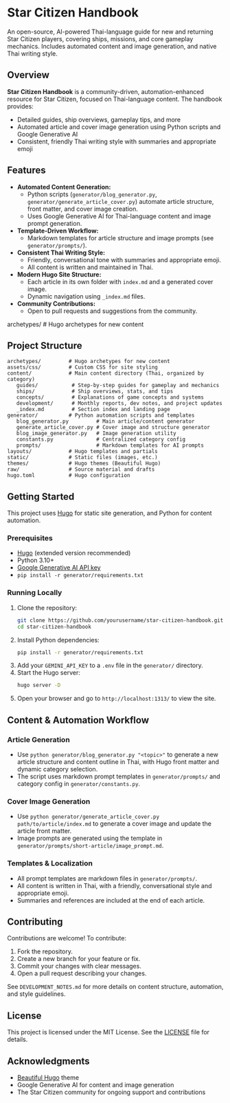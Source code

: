 
# Star Citizen Handbook

An open-source, AI-powered Thai-language guide for new and returning Star Citizen players, covering ships, missions, and core gameplay mechanics. Includes automated content and image generation, and native Thai writing style.


## Overview

**Star Citizen Handbook** is a community-driven, automation-enhanced resource for Star Citizen, focused on Thai-language content. The handbook provides:
- Detailed guides, ship overviews, gameplay tips, and more
- Automated article and cover image generation using Python scripts and Google Generative AI
- Consistent, friendly Thai writing style with summaries and appropriate emoji


## Features

- **Automated Content Generation:**
   - Python scripts (`generator/blog_generator.py`, `generator/generate_article_cover.py`) automate article structure, front matter, and cover image creation.
   - Uses Google Generative AI for Thai-language content and image prompt generation.
- **Template-Driven Workflow:**
   - Markdown templates for article structure and image prompts (see `generator/prompts/`).
- **Consistent Thai Writing Style:**
   - Friendly, conversational tone with summaries and appropriate emoji.
   - All content is written and maintained in Thai.
- **Modern Hugo Site Structure:**
   - Each article in its own folder with `index.md` and a generated cover image.
   - Dynamic navigation using `_index.md` files.
- **Community Contributions:**
   - Open to pull requests and suggestions from the community.

archetypes/         # Hugo archetypes for new content

## Project Structure

```
archetypes/         # Hugo archetypes for new content
assets/css/         # Custom CSS for site styling
content/            # Main content directory (Thai, organized by category)
   guides/           # Step-by-step guides for gameplay and mechanics
   ships/            # Ship overviews, stats, and tips
   concepts/         # Explanations of game concepts and systems
   development/      # Monthly reports, dev notes, and project updates
   _index.md         # Section index and landing page
generator/          # Python automation scripts and templates
   blog_generator.py         # Main article/content generator
   generate_article_cover.py # Cover image and structure generator
   blog_image_generator.py   # Image generation utility
   constants.py              # Centralized category config
   prompts/                  # Markdown templates for AI prompts
layouts/            # Hugo templates and partials
static/             # Static files (images, etc.)
themes/             # Hugo themes (Beautiful Hugo)
raw/                # Source material and drafts
hugo.toml           # Hugo configuration
```


## Getting Started

This project uses [Hugo](https://gohugo.io/) for static site generation, and Python for content automation.

### Prerequisites

- [Hugo](https://gohugo.io/getting-started/installing/) (extended version recommended)
- Python 3.10+
- [Google Generative AI API key](https://ai.google.dev/)
- `pip install -r generator/requirements.txt`

### Running Locally

1. Clone the repository:
   ```sh
   git clone https://github.com/yourusername/star-citizen-handbook.git
   cd star-citizen-handbook
   ```
2. Install Python dependencies:
   ```sh
   pip install -r generator/requirements.txt
   ```
3. Add your `GEMINI_API_KEY` to a `.env` file in the `generator/` directory.
4. Start the Hugo server:
   ```sh
   hugo server -D
   ```
5. Open your browser and go to `http://localhost:1313/` to view the site.


## Content & Automation Workflow

### Article Generation
- Use `python generator/blog_generator.py "<topic>"` to generate a new article structure and content outline in Thai, with Hugo front matter and dynamic category selection.
- The script uses markdown prompt templates in `generator/prompts/` and category config in `generator/constants.py`.

### Cover Image Generation
- Use `python generator/generate_article_cover.py path/to/article/index.md` to generate a cover image and update the article front matter.
- Image prompts are generated using the template in `generator/prompts/short-article/image_prompt.md`.

### Templates & Localization
- All prompt templates are markdown files in `generator/prompts/`.
- All content is written in Thai, with a friendly, conversational style and appropriate emoji.
- Summaries and references are included at the end of each article.


## Contributing

Contributions are welcome! To contribute:

1. Fork the repository.
2. Create a new branch for your feature or fix.
3. Commit your changes with clear messages.
4. Open a pull request describing your changes.

See `DEVELOPMENT_NOTES.md` for more details on content structure, automation, and style guidelines.


## License

This project is licensed under the MIT License. See the [LICENSE](LICENSE) file for details.

## Acknowledgments

- [Beautiful Hugo](https://themes.gohugo.io/themes/beautifulhugo/) theme
- Google Generative AI for content and image generation
- The Star Citizen community for ongoing support and contributions
